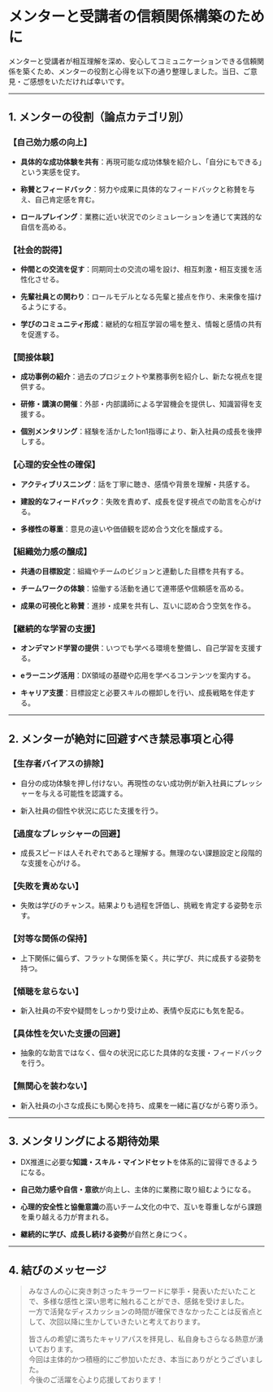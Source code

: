 # メンターと受講者の信頼関係構築のために

メンターと受講者が相互理解を深め、安心してコミュニケーションできる信頼関係を築くため、メンターの役割と心得を以下の通り整理しました。当日、ご意見・ご感想をいただければ幸いです。

---

## 1. メンターの役割（論点カテゴリ別）

### 【自己効力感の向上】

- **具体的な成功体験を共有**：再現可能な成功体験を紹介し、「自分にもできる」という実感を促す。
    
- **称賛とフィードバック**：努力や成果に具体的なフィードバックと称賛を与え、自己肯定感を育む。
    
- **ロールプレイング**：業務に近い状況でのシミュレーションを通じて実践的な自信を高める。
    

### 【社会的説得】

- **仲間との交流を促す**：同期同士の交流の場を設け、相互刺激・相互支援を活性化させる。
    
- **先輩社員との関わり**：ロールモデルとなる先輩と接点を作り、未来像を描けるようにする。
    
- **学びのコミュニティ形成**：継続的な相互学習の場を整え、情報と感情の共有を促進する。
    

### 【間接体験】

- **成功事例の紹介**：過去のプロジェクトや業務事例を紹介し、新たな視点を提供する。
    
- **研修・講演の開催**：外部・内部講師による学習機会を提供し、知識習得を支援する。
    
- **個別メンタリング**：経験を活かした1on1指導により、新入社員の成長を後押しする。
    

### 【心理的安全性の確保】

- **アクティブリスニング**：話を丁寧に聴き、感情や背景を理解・共感する。
    
- **建設的なフィードバック**：失敗を責めず、成長を促す視点での助言を心がける。
    
- **多様性の尊重**：意見の違いや価値観を認め合う文化を醸成する。
    

### 【組織効力感の醸成】

- **共通の目標設定**：組織やチームのビジョンと連動した目標を共有する。
    
- **チームワークの体験**：協働する活動を通じて連帯感や信頼感を高める。
    
- **成果の可視化と称賛**：進捗・成果を共有し、互いに認め合う空気を作る。
    

### 【継続的な学習の支援】

- **オンデマンド学習の提供**：いつでも学べる環境を整備し、自己学習を支援する。
    
- **eラーニング活用**：DX領域の基礎や応用を学べるコンテンツを案内する。
    
- **キャリア支援**：目標設定と必要スキルの棚卸しを行い、成長戦略を伴走する。
    

---

## 2. メンターが絶対に回避すべき禁忌事項と心得

### 【生存者バイアスの排除】

- 自分の成功体験を押し付けない。再現性のない成功例が新入社員にプレッシャーを与える可能性を認識する。
    
- 新入社員の個性や状況に応じた支援を行う。
    

### 【過度なプレッシャーの回避】

- 成長スピードは人それぞれであると理解する。無理のない課題設定と段階的な支援を心がける。
    

### 【失敗を責めない】

- 失敗は学びのチャンス。結果よりも過程を評価し、挑戦を肯定する姿勢を示す。
    

### 【対等な関係の保持】

- 上下関係に偏らず、フラットな関係を築く。共に学び、共に成長する姿勢を持つ。
    

### 【傾聴を怠らない】

- 新入社員の不安や疑問をしっかり受け止め、表情や反応にも気を配る。
    

### 【具体性を欠いた支援の回避】

- 抽象的な助言ではなく、個々の状況に応じた具体的な支援・フィードバックを行う。
    

### 【無関心を装わない】

- 新入社員の小さな成長にも関心を持ち、成果を一緒に喜びながら寄り添う。
    

---

## 3. メンタリングによる期待効果

- DX推進に必要な**知識・スキル・マインドセット**を体系的に習得できるようになる。
    
- **自己効力感や自信・意欲**が向上し、主体的に業務に取り組むようになる。
    
- **心理的安全性と協働意識**の高いチーム文化の中で、互いを尊重しながら課題を乗り越える力が育まれる。
    
- **継続的に学び、成長し続ける姿勢**が自然と身につく。
    

---

## 4. 結びのメッセージ

> みなさんの心に突き刺さったキラーワードに挙手・発表いただいたことで、多様な感性と深い思考に触れることができ、感銘を受けました。  
> 一方で活発なディスカッションの時間が確保できなかったことは反省点として、次回以降に生かしていきたいと考えております。
> 
> 皆さんの希望に満ちたキャリアパスを拝見し、私自身もさらなる熱意が湧いております。  
> 今回は主体的かつ積極的にご参加いただき、本当にありがとうございました。  
> 今後のご活躍を心より応援しております！
